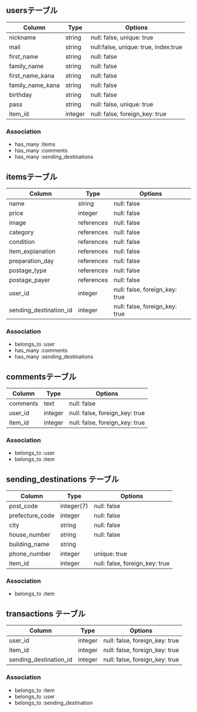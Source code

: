 ## usersテーブル

|Column|Type|Options|
|------|----|-------|
|nickname|string|null: false, unique: true|
|mail|string|null:false, unique: true, index:true|
|first_name|string|null: false|
|family_name|string|null: false|
|first_name_kana|string|null: false|
|family_name_kana|string|null: false|
|birthday|string|null: false|
|pass|string|null: false, unique: true|
|item_id|integer|null: false, foreign_key: true|

### Association
- has_many :items
- has_many :comments
- has_many :sending_destinations

## itemsテーブル

|Column|Type|Options|
|------|----|-------|
|name|string|null: false|
|price|integer|null: false|
|image|references|null: false|
|category|references|null: false|
|condition|references|null: false|
|item_explanation|references|null: false|
|preparation_day|references|null: false|
|postage_type|references|null: false|
|postage_payer|references|null: false|
|user_id|integer|null: false, foreign_key: true|
|sending_destination_id|integer|null: false, foreign_key: true|

### Association
- belongs_to :user
- has_many :comments
- has_many :sending_destinations

## commentsテーブル

|Column|Type|Options|
|------|----|-------|
|comments|text|null: false|
|user_id|integer|null: false, foreign_key: true|
|item_id|integer|null: false, foreign_key: true|

### Association
- belongs_to :user
- belongs_to :item

## sending_destinations テーブル

|Column|Type|Options|
|------|----|-------|
|post_code|integer(7)|null: false|
|prefecture_code|integer|null: false|
|city|string|null: false|
|house_number|string|null: false|
|building_name|string||
|phone_number|integer|unique: true|
|item_id|integer|null: false, foreign_key: true|

### Association
- belongs_to :item

## transactions テーブル

|Column|Type|Options|
|------|----|-------|
|user_id|integer|null: false, foreign_key: true|
|item_id|integer|null: false, foreign_key: true|
|sending_destination_id|integer|null: false, foreign_key: true|

### Association
- belongs_to :item
- belongs_to :user
- belongs_to :sending_destination